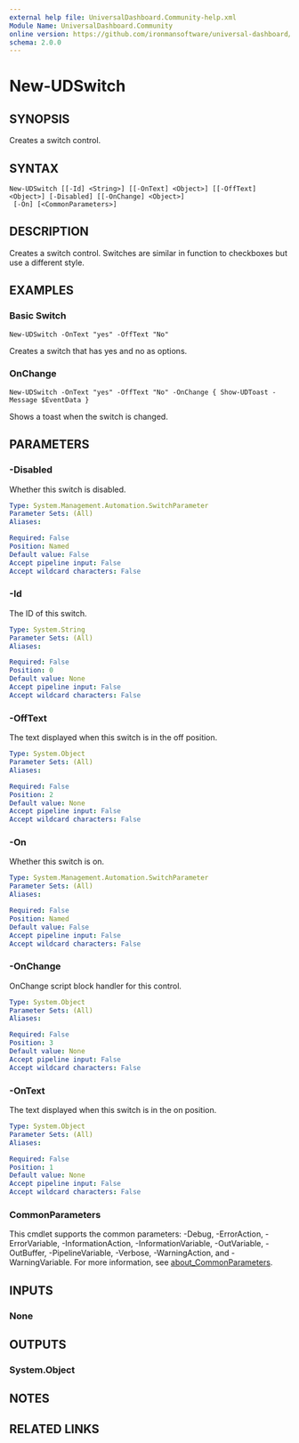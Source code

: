 ```yaml
---
external help file: UniversalDashboard.Community-help.xml
Module Name: UniversalDashboard.Community
online version: https://github.com/ironmansoftware/universal-dashboard/blob/master/src/UniversalDashboard/Help/New-UDSwitch.md
schema: 2.0.0
---
```


# New-UDSwitch

## SYNOPSIS
Creates a switch control.

## SYNTAX

```
New-UDSwitch [[-Id] <String>] [[-OnText] <Object>] [[-OffText] <Object>] [-Disabled] [[-OnChange] <Object>]
 [-On] [<CommonParameters>]
```

## DESCRIPTION
Creates a switch control.
Switches are similar in function to checkboxes but use a different style.

## EXAMPLES

### Basic Switch
```
New-UDSwitch -OnText "yes" -OffText "No"
```

Creates a switch that has yes and no as options.

### OnChange
```
New-UDSwitch -OnText "yes" -OffText "No" -OnChange { Show-UDToast -Message $EventData }
```

Shows a toast when the switch is changed.

## PARAMETERS

### -Disabled
Whether this switch is disabled.

```yaml
Type: System.Management.Automation.SwitchParameter
Parameter Sets: (All)
Aliases:

Required: False
Position: Named
Default value: False
Accept pipeline input: False
Accept wildcard characters: False
```

### -Id
The ID of this switch.

```yaml
Type: System.String
Parameter Sets: (All)
Aliases:

Required: False
Position: 0
Default value: None
Accept pipeline input: False
Accept wildcard characters: False
```

### -OffText
The text displayed when this switch is in the off position.

```yaml
Type: System.Object
Parameter Sets: (All)
Aliases:

Required: False
Position: 2
Default value: None
Accept pipeline input: False
Accept wildcard characters: False
```

### -On
Whether this switch is on.

```yaml
Type: System.Management.Automation.SwitchParameter
Parameter Sets: (All)
Aliases:

Required: False
Position: Named
Default value: False
Accept pipeline input: False
Accept wildcard characters: False
```

### -OnChange
OnChange script block handler for this control.

```yaml
Type: System.Object
Parameter Sets: (All)
Aliases:

Required: False
Position: 3
Default value: None
Accept pipeline input: False
Accept wildcard characters: False
```

### -OnText
The text displayed when this switch is in the on position.

```yaml
Type: System.Object
Parameter Sets: (All)
Aliases:

Required: False
Position: 1
Default value: None
Accept pipeline input: False
Accept wildcard characters: False
```

### CommonParameters
This cmdlet supports the common parameters: -Debug, -ErrorAction, -ErrorVariable, -InformationAction, -InformationVariable, -OutVariable, -OutBuffer, -PipelineVariable, -Verbose, -WarningAction, and -WarningVariable. For more information, see [about_CommonParameters](http://go.microsoft.com/fwlink/?LinkID=113216).

## INPUTS

### None
## OUTPUTS

### System.Object
## NOTES

## RELATED LINKS
